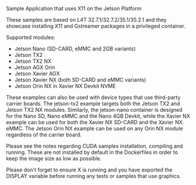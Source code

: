 Sample Application that uses X11 on the Jetson Platform

These samples are based on L4T 32.7.1/32.7.2/35.1/35.2.1 and they showcase installing X11 and Gstreamer packages in a privileged container.

Supported modules:

- Jetson Nano (SD-CARD, eMMC and 2GB variants)
- Jetson TX2
- Jetson TX2 NX
- Jetson AGX Orin
- Jetson Xavier AGX
- Jetson Xavier NX (both SD-CARD and eMMC variants)
- Jetson Orin NX in Xavier NX Devkit NVME

These examples can also be used with device types that use third-party carrier boards.
The jetson-tx2 example targets both the Jetson TX2 and Jetson TX2 NX modules.
Similarly, the jetson-nano container is designed for the Nano SD, Nano eMMC and the Nano 4GB Devkit, while the Xavier NX example can be used
for both the Xavier NX SD-CARD and the Xavier NX eMMC.
The Jetson Orin NX example can be used on any Orin NX module regardless of the carrier board.

Please see the notes regarding CUDA samples installation, compiling and running. These are not installed
by default in the Dockerfiles in order to keep the image size as low as possible.

Please don't forget to ensure X is running and you have exported the DISPLAY variable before
running any tests or samples that use graphics.

